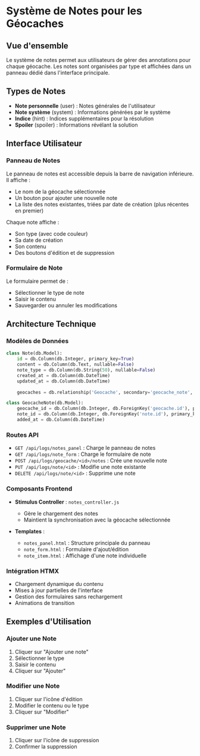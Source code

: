 # Système de Notes pour les Géocaches

## Vue d'ensemble

Le système de notes permet aux utilisateurs de gérer des annotations pour chaque géocache. Les notes sont organisées par type et affichées dans un panneau dédié dans l'interface principale.

## Types de Notes

- **Note personnelle** (user) : Notes générales de l'utilisateur
- **Note système** (system) : Informations générées par le système
- **Indice** (hint) : Indices supplémentaires pour la résolution
- **Spoiler** (spoiler) : Informations révélant la solution

## Interface Utilisateur

### Panneau de Notes

Le panneau de notes est accessible depuis la barre de navigation inférieure. Il affiche :
- Le nom de la géocache sélectionnée
- Un bouton pour ajouter une nouvelle note
- La liste des notes existantes, triées par date de création (plus récentes en premier)

Chaque note affiche :
- Son type (avec code couleur)
- Sa date de création
- Son contenu
- Des boutons d'édition et de suppression

### Formulaire de Note

Le formulaire permet de :
- Sélectionner le type de note
- Saisir le contenu
- Sauvegarder ou annuler les modifications

## Architecture Technique

### Modèles de Données

```python
class Note(db.Model):
    id = db.Column(db.Integer, primary_key=True)
    content = db.Column(db.Text, nullable=False)
    note_type = db.Column(db.String(50), nullable=False)
    created_at = db.Column(db.DateTime)
    updated_at = db.Column(db.DateTime)
    
    geocaches = db.relationship('Geocache', secondary='geocache_note', back_populates='notes')

class GeocacheNote(db.Model):
    geocache_id = db.Column(db.Integer, db.ForeignKey('geocache.id'), primary_key=True)
    note_id = db.Column(db.Integer, db.ForeignKey('note.id'), primary_key=True)
    added_at = db.Column(db.DateTime)
```

### Routes API

- `GET /api/logs/notes_panel` : Charge le panneau de notes
- `GET /api/logs/note_form` : Charge le formulaire de note
- `POST /api/logs/geocache/<id>/notes` : Crée une nouvelle note
- `PUT /api/logs/note/<id>` : Modifie une note existante
- `DELETE /api/logs/note/<id>` : Supprime une note

### Composants Frontend

- **Stimulus Controller** : `notes_controller.js`
  - Gère le chargement des notes
  - Maintient la synchronisation avec la géocache sélectionnée

- **Templates** :
  - `notes_panel.html` : Structure principale du panneau
  - `note_form.html` : Formulaire d'ajout/édition
  - `note_item.html` : Affichage d'une note individuelle

### Intégration HTMX

- Chargement dynamique du contenu
- Mises à jour partielles de l'interface
- Gestion des formulaires sans rechargement
- Animations de transition

## Exemples d'Utilisation

### Ajouter une Note

1. Cliquer sur "Ajouter une note"
2. Sélectionner le type
3. Saisir le contenu
4. Cliquer sur "Ajouter"

### Modifier une Note

1. Cliquer sur l'icône d'édition
2. Modifier le contenu ou le type
3. Cliquer sur "Modifier"

### Supprimer une Note

1. Cliquer sur l'icône de suppression
2. Confirmer la suppression
